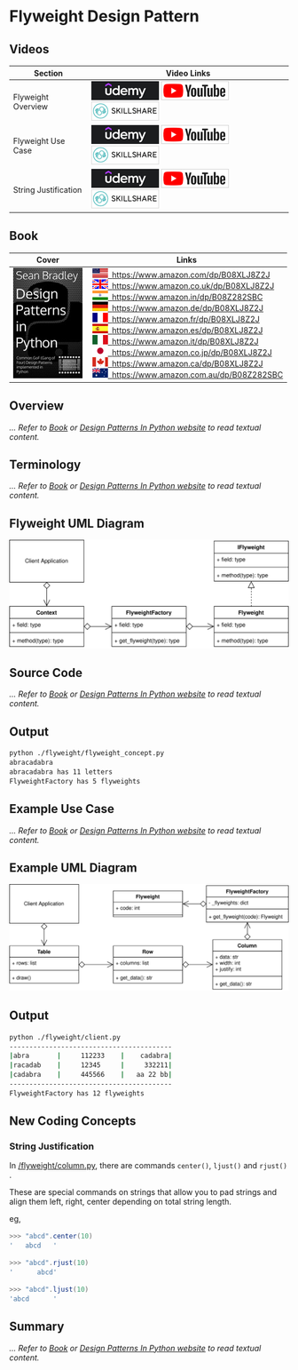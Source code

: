 # Flyweight Design Pattern

## Videos

Section | Video Links
-|-
Flyweight Overview | <a id="udemyVideoLink" href="https://www.udemy.com/course/design-patterns-in-python/learn/lecture/25493486/?referralCode=7493DBBBF97FF2B0D24D" target="_blank" title="Flyweight Overview"><img src="/img/udemy_btn_sm.gif" alt="Flyweight Overview"/></a>&nbsp;<a id="ytVideoLink" href="https://youtu.be/F_r2FAVIw5E&list=PLKWUX7aMnlEJzRvCXnwFEdk_WJDNjMDOo" target="_blank" title="Flyweight Overview"><img src="/img/yt_btn_sm.gif" alt="Flyweight Overview"/></a>&nbsp;<a id="skillShareVideoLink" href="https://skl.sh/34SM2Xg" target="_blank" title="Flyweight Overview"><img src="/img/skillshare_btn_sm.gif" alt="Flyweight Overview"/></a>
Flyweight Use Case | <a id="udemyVideoLink" href="https://www.udemy.com/course/design-patterns-in-python/learn/lecture/25493490/?referralCode=7493DBBBF97FF2B0D24D" target="_blank" title="Flyweight Use Case"><img src="/img/udemy_btn_sm.gif" alt="Flyweight Use Case"/></a>&nbsp;<a id="ytVideoLink" href="https://youtu.be/sqVswGe7Zec&list=PLKWUX7aMnlEJzRvCXnwFEdk_WJDNjMDOo" target="_blank" title="Flyweight Use Case"><img src="/img/yt_btn_sm.gif" alt="Flyweight Use Case"/></a>&nbsp;<a id="skillShareVideoLink" href="https://skl.sh/34SM2Xg" target="_blank" title="Flyweight Use Case"><img src="/img/skillshare_btn_sm.gif" alt="Flyweight Use Case"/></a>
String Justification | <a id="udemyVideoLink" href="https://www.udemy.com/course/design-patterns-in-python/learn/lecture/25493496/?referralCode=7493DBBBF97FF2B0D24D" target="_blank" title="String Justification"><img src="/img/udemy_btn_sm.gif" alt="String Justification"/></a>&nbsp;<a id="ytVideoLink" href="https://youtu.be/a4iM-mT6okg&list=PLKWUX7aMnlEJzRvCXnwFEdk_WJDNjMDOo" target="_blank" title="String Justification"><img src="/img/yt_btn_sm.gif" alt="String Justification"/></a>&nbsp;<a id="skillShareVideoLink" href="https://skl.sh/34SM2Xg" target="_blank" title="String Justification"><img src="/img/skillshare_btn_sm.gif" alt="String Justification"/></a>

## Book 

Cover | Links
-|-
![Design Patterns In Python (ASIN : B08XLJ8Z2J)](/img/design_patterns_in_python_book_125x178.jpg) | &nbsp;<a href="https://www.amazon.com/dp/B08XLJ8Z2J"><img src="/img/flag_us.gif">&nbsp; https://www.amazon.com/dp/B08XLJ8Z2J</a><br/>&nbsp;<a href="https://www.amazon.co.uk/dp/B08XLJ8Z2J"><img src="/img/flag_uk.gif">&nbsp; https://www.amazon.co.uk/dp/B08XLJ8Z2J</a><br/>&nbsp;<a href="https://www.amazon.in/dp/B08Z282SBC"><img src="/img/flag_in.gif">&nbsp; https://www.amazon.in/dp/B08Z282SBC</a><br/>&nbsp;<a href="https://www.amazon.de/dp/B08XLJ8Z2J"><img src="/img/flag_de.gif">&nbsp; https://www.amazon.de/dp/B08XLJ8Z2J</a><br/>&nbsp;<a href="https://www.amazon.fr/dp/B08XLJ8Z2J"><img src="/img/flag_fr.gif">&nbsp; https://www.amazon.fr/dp/B08XLJ8Z2J</a><br/>&nbsp;<a href="https://www.amazon.es/dp/B08XLJ8Z2J"><img src="/img/flag_es.gif">&nbsp; https://www.amazon.es/dp/B08XLJ8Z2J</a><br/>&nbsp;<a href="https://www.amazon.it/dp/B08XLJ8Z2J"><img src="/img/flag_it.gif">&nbsp; https://www.amazon.it/dp/B08XLJ8Z2J</a><br/>&nbsp;<a href="https://www.amazon.co.jp/dp/B08XLJ8Z2J"><img src="/img/flag_jp.gif">&nbsp; https://www.amazon.co.jp/dp/B08XLJ8Z2J</a><br/>&nbsp;<a href="https://www.amazon.ca/dp/B08XLJ8Z2J"><img src="/img/flag_ca.gif">&nbsp; https://www.amazon.ca/dp/B08XLJ8Z2J</a><br/>&nbsp;<a href="https://www.amazon.com.au/dp/B08Z282SBC"><img src="/img/flag_au.gif">&nbsp; https://www.amazon.com.au/dp/B08Z282SBC</a>

## Overview

_... Refer to [Book](https://amzn.to/466lBN6) or [Design Patterns In Python website](https://sbcode.net/python/) to read textual content._

## Terminology

_... Refer to [Book](https://amzn.to/466lBN6) or [Design Patterns In Python website](https://sbcode.net/python/) to read textual content._

## Flyweight UML Diagram

![Flyweight Pattern UML Diagram](/img/flyweight_concept.svg)

## Source Code

_... Refer to [Book](https://amzn.to/466lBN6) or [Design Patterns In Python website](https://sbcode.net/python/) to read textual content._

## Output

``` bash
python ./flyweight/flyweight_concept.py
abracadabra
abracadabra has 11 letters
FlyweightFactory has 5 flyweights
```

## Example Use Case

_... Refer to [Book](https://amzn.to/466lBN6) or [Design Patterns In Python website](https://sbcode.net/python/) to read textual content._

## Example UML Diagram

![Flyweight Pattern Use Case UML Diagram](/img/flyweight_example.svg)

## Output

``` bash
python ./flyweight/client.py    
-----------------------------------------
|abra       |     112233    |    cadabra|
|racadab    |     12345     |     332211|
|cadabra    |     445566    |   aa 22 bb|
-----------------------------------------
FlyweightFactory has 12 flyweights
```

## New Coding Concepts

### String Justification

In [/flyweight/column.py](/flyweight/column.py), there are commands `center()`, `ljust()` and `rjust()` . 

These are special commands on strings that allow you to pad strings and align them left, right, center depending on total string length.

eg, 

``` powershell
>>> "abcd".center(10)
'   abcd   '
```

``` powershell
>>> "abcd".rjust(10)  
'      abcd'
```

``` powershell
>>> "abcd".ljust(10) 
'abcd      '
```

## Summary

_... Refer to [Book](https://amzn.to/466lBN6) or [Design Patterns In Python website](https://sbcode.net/python/) to read textual content._